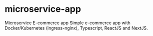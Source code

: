 # microservice-app
Microservice E-commerce app
Simple e-commerce app with Docker/Kubernetes (ingress-nginx), Typescript, ReactJS and NextJS.
